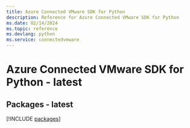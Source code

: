 ```yaml
---
title: Azure Connected VMware SDK for Python
description: Reference for Azure Connected VMware SDK for Python
ms.date: 02/14/2024
ms.topic: reference
ms.devlang: python
ms.service: connectedvmware
---
```

# Azure Connected VMware SDK for Python - latest
## Packages - latest
[!INCLUDE [packages](connected-vmware-index.md)]